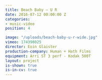 ```yaml
---
title: Beach Baby — U R
date: 2016-07-12 00:00:00 Z
categories:
- music-video
position: 4

image: "/uploads/beach-baby-u-r-wide.jpg"
vimeo: 174398025
director: Eoin Glaister
production-company: Human + Hath Films
equipment: Arri ST 3 perf - Kodak 500T
layout: project
is-shown: true
is-in-cv: true
---
```



